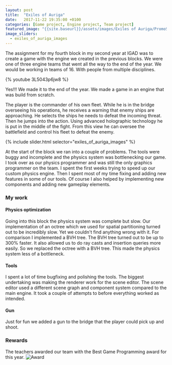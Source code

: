 ```yaml
---
layout: post
title:  "Exiles of Auriga"
date:   2017-11-22 19:35:00 +0100
categories: [Game project, Engine project, Team project]
featured_image: "{{site.baseurl}}/assets/images/Exiles of Auriga/PromoScreen.png"
image_sliders:
  - exiles_of_auriga_images
---
```

The assignment for my fourth block in my second year at IGAD was to create a game with the engine we created in the previous blocks. We were one of three engine teams that went all the way to the end of the year. We would be working in teams of 16. With people from multiple disciplines.

<!--more-->
{% youtube 3L5043p6jw8 %}

Yes!!! We made it to the end of the year. We made a game in an engine that was build from scratch.

The player is the commander of his own fleet. While he is in the bridge overseeing his operations, he receives a warning that enemy ships are approaching. He selects the ships he needs to defeat the incoming threat. Then he jumps into the action. Using advanced holographic technology he is put in the middle of the fight. From this view he can oversee the battlefield and control his fleet to defeat the enemy.

{% include slider.html selector="exiles_of_auriga_images" %}

At the start of the block we ran into a couple of problems. The tools were buggy and incomplete and the physics system was bottlenecking our game. I took over as our physics programmer and was still the only graphics programmer on the team. I spent the first weeks trying to speed up our custom physics engine. Then I spent most of my time fixing and adding new features in some of our tools. Of course I also helped by implementing new components and adding new gameplay elements.

<h3>My work</h3>
<h4>Physics optimization</h4>
Going into this block the physics system was complete but slow. Our implementation of an octree which we used for spatial partitioning turned out to be incredibly slow. Yet we couldn't find anything wrong with it. For comparison I implemented a BVH tree. The BVH tree turned out to be up to 300% faster. It also allowed us to do ray casts and insertion queries more easily. So we replaced the octree with a BVH tree. This made the physics system less of a bottleneck.

<h4>Tools</h4>
I spent a lot of time bugfixing and polishing the tools. The biggest undertaking was making the renderer work for the scene editor. The scene editor used a different scene graph and component system compared to the main engine. It took a couple of attempts to before everything worked as intended.

<h4>Gun</h4>
Just for fun we added a gun to the bridge that the player could pick up and shoot.

<h3>Rewards</h3>
The teachers awarded our team with the Best Game Programming award for this year.
<img src="{{site.baseurl}}/assets/images/Exiles of Auriga/Award.jpg" alt="Award" class="post_image">
